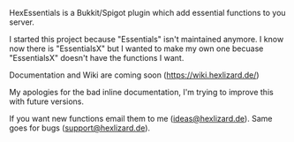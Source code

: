HexEssentials is a Bukkit/Spigot plugin which add essential functions to you server.

I started this project because "Essentials" isn't maintained anymore. I know now there is "EssentialsX" but I wanted to make my own one becuase "EssentialsX" doesn't have the functions I want.


Documentation and Wiki are coming soon (https://wiki.hexlizard.de/)

My apologies for the bad inline documentation, I'm trying to improve this with future versions.


If you want new functions email them to me (ideas@hexlizard.de).
Same goes for bugs (support@hexlizard.de).
